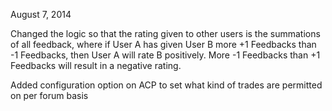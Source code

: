 August 7, 2014

Changed the logic so that the rating given to other users is the summations of all feedback, where if User A has given User B more +1 Feedbacks than -1 Feedbacks, then User A will rate B positively. More -1 Feedbacks than +1 Feedbacks will result in a negative rating.

Added configuration option on ACP to set what kind of trades are permitted on per forum basis
